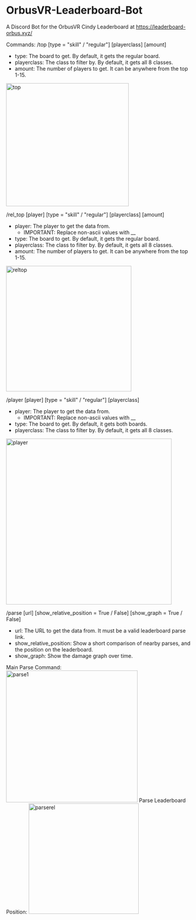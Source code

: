 # OrbusVR-Leaderboard-Bot
A Discord Bot for the OrbusVR Cindy Leaderboard at https://leaderboard-orbus.xyz/

Commands:
/top [type = "skill" / "regular"] [playerclass] [amount]
- type: The board to get. By default, it gets the regular board.
- playerclass: The class to filter by. By default, it gets all 8 classes.
- amount: The number of players to get. It can be anywhere from the top 1-15.
<img width="332" alt="top" src="https://user-images.githubusercontent.com/43051577/200961968-19408559-e406-44f1-8936-438830771259.PNG">


/rel_top [player] [type = "skill" / "regular"] [playerclass] [amount]
- player: The player to get the data from.
   -  IMPORTANT: Replace non-ascii values with __
- type: The board to get. By default, it gets the regular board.
- playerclass: The class to filter by. By default, it gets all 8 classes.
- amount: The number of players to get. It can be anywhere from the top 1-15.
<img width="339" alt="reltop" src="https://user-images.githubusercontent.com/43051577/200962025-128784e5-44c0-4845-971b-906c61ec63e7.PNG">


/player [player] [type = "skill" / "regular"] [playerclass] 
- player: The player to get the data from.
   -  IMPORTANT: Replace non-ascii values with __
- type: The board to get. By default, it gets both boards.
- playerclass: The class to filter by. By default, it gets all 8 classes.
<img width="448" alt="player" src="https://user-images.githubusercontent.com/43051577/200962115-92d4ae72-9770-4a69-8ce5-e3a8c6a93bd3.PNG">


/parse [url] [show_relative_position = True / False] [show_graph = True / False]
- url: The URL to get the data from. It must be a valid leaderboard parse link.
- show_relative_position: Show a short comparison of nearby parses, and the position on the leaderboard.
- show_graph: Show the damage graph over time.

Main Parse Command:
<img width="356" alt="parse1" src="https://user-images.githubusercontent.com/43051577/200962143-5e5f968c-5b67-465b-b65d-fd3a6baa7b43.PNG">
Parse Leaderboard Position:
<img width="298" alt="parserel" src="https://user-images.githubusercontent.com/43051577/200962150-02ff855a-2041-422c-8718-cd8b0e58be15.PNG">
